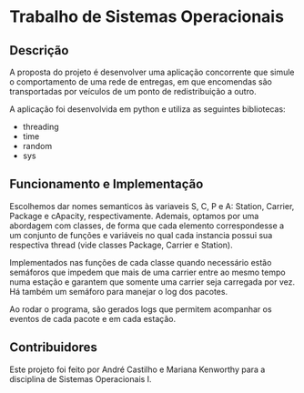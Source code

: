 # Trabalho de Sistemas Operacionais
## Descrição
A proposta do projeto é desenvolver uma aplicação concorrente que simule o comportamento de uma rede de entregas, em que encomendas são transportadas por veículos de um ponto de redistribuição a outro.

A aplicação foi desenvolvida em python e utiliza as seguintes bibliotecas:
- threading
- time
- random
- sys

## Funcionamento e Implementação
Escolhemos dar nomes semanticos às variaveis S, C, P e A: Station, Carrier, Package e cApacity, respectivamente. Ademais, optamos por uma abordagem com classes, de forma que cada elemento correspondesse a um conjunto de funções e variáveis no qual cada instancia possui sua respectiva thread (vide classes Package, Carrier e Station).

Implementados nas funções de cada classe quando necessário estão semáforos que impedem que mais de uma carrier entre ao mesmo tempo numa estação e garantem que somente uma carrier seja carregada por vez. Há também um semáforo para manejar o log dos pacotes. 

Ao rodar o programa, são gerados logs que permitem acompanhar os eventos de cada pacote e em cada estação.

## Contribuidores
Este projeto foi feito por André Castilho e Mariana Kenworthy para a disciplina de Sistemas Operacionais I.